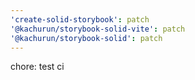 ```yaml
---
'create-solid-storybook': patch
'@kachurun/storybook-solid-vite': patch
'@kachurun/storybook-solid': patch
---
```


chore: test ci
